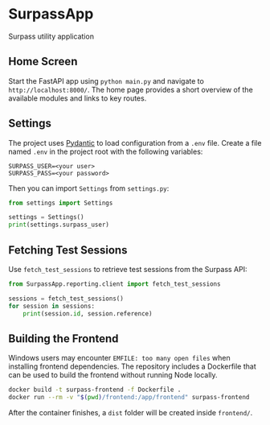 # SurpassApp
Surpass utility application

## Home Screen

Start the FastAPI app using `python main.py` and navigate to `http://localhost:8000/`.
The home page provides a short overview of the available modules and links to key routes.

## Settings

The project uses [Pydantic](https://docs.pydantic.dev/) to load configuration from a `.env` file. Create a file named `.env` in the project root with the following variables:

```
SURPASS_USER=<your user>
SURPASS_PASS=<your password>
```

Then you can import `Settings` from `settings.py`:

```python
from settings import Settings

settings = Settings()
print(settings.surpass_user)
```

## Fetching Test Sessions

Use `fetch_test_sessions` to retrieve test sessions from the Surpass API:

```python
from SurpassApp.reporting.client import fetch_test_sessions

sessions = fetch_test_sessions()
for session in sessions:
    print(session.id, session.reference)
```

## Building the Frontend

Windows users may encounter `EMFILE: too many open files` when installing
frontend dependencies. The repository includes a Dockerfile that can be used
to build the frontend without running Node locally.

```bash
docker build -t surpass-frontend -f Dockerfile .
docker run --rm -v "$(pwd)/frontend:/app/frontend" surpass-frontend
```

After the container finishes, a `dist` folder will be created inside
`frontend/`.
